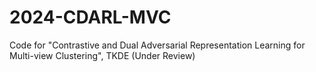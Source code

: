 # 2024-CDARL-MVC
Code for "Contrastive and Dual Adversarial Representation Learning for Multi-view Clustering", TKDE (Under Review)
